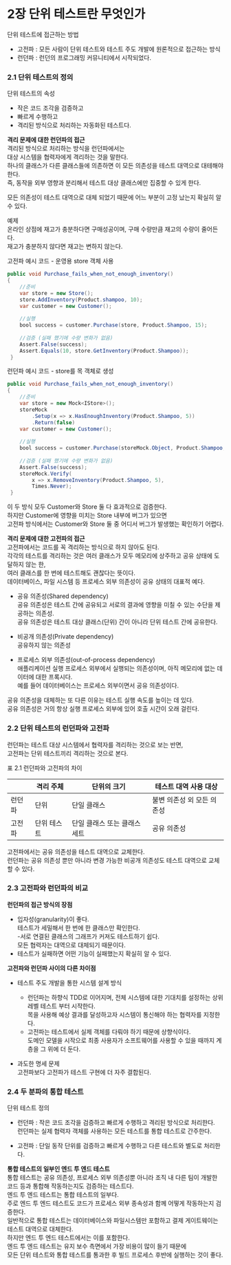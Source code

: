 # 2장 단위 테스트란 무엇인가
단위 테스트에 접근하는 방법
- 고전파 : 모든 사람이 단위 테스트와 테스트 주도 개발에 원론적으로 접근하는 방식
- 런던파 : 런던의 프로그래밍 커뮤니티에서 시작되었다.

### 2.1 단위 테스트의 정의
단위 테스트의 속성
- 작은 코드 조각을 검증하고
- 빠르게 수행하고 
- 격리된 방식으로 처리하는 자동화된 테스트다.

**격리 문제에 대한 런던파의 접근**  
격리된 방식으로 처리하는 방식을 런던파에서는   
대상 시스템을 협력자에게 격리하는 것을 말한다.  
하나의 클래스가 다른 클래스들에 의존하면 이 모든 의존성을 테스트 대역으로 대테해야 한다.  
즉, 동작을 외부 영향과 분리해서 테스트 대상 클래스에만 집중할 수 있게 한다.  

모든 의존성이 테스트 대역으로 대체 되었기 때문에 어느 부분이 고정 났는지 확실히 알 수 있다.

예제  
온라인 상점에 재고가 충분하다면 구매성공이며, 구매 수량만큼 재고의 수량이 줄어든다.  
재고가 충분하지 않다면 재고는 변하지 않는다.  

고전파 예시 코드 - 운영용 store 객체 사용
```java
public void Purchase_fails_when_not_enough_inventory()
{
	//준비
    var store = new Store();
    store.AddInventory(Product.shampoo, 10);
    var customer = new Customer();
    
    //실행
   	bool success = customer.Purchase(store, Product.Shampoo, 15);
    
    //검증 (실패 했기에 수량 변화가 없음)
    Assert.False(success);
    Assert.Equals(10, store.GetInventory(Product.Shampoo));
 }
```

런던파 예시 코드 - store를 목 객체로 생성
```java
public void Purchase_fails_when_not_enough_inventory()
{
	//준비
    var store = new Mock<IStore>();
    storeMock
    	.Setup(x => x.HasEnoughInventory(Product.Shampoo, 5))
        .Return(false)
    var customer = new Customer();
    
    //실행
   	bool success = customer.Purchase(storeMock.Object, Product.Shampoo, 5);
    
    //검증 (실패 했기에 수량 변화가 없음)
    Assert.False(success);
    storeMock.Verify(
    	x => x.RemoveInventory(Product.Shampoo, 5),
        Times.Never);
 }
```
이 두 방식 모두 Customer와 Store 둘 다 효과적으로 검증한다.  
하지만 Customer에 영향을 미치는 Store 내부에 버그가 있으면     
고전파 방식에서는 Customer와 Store 둘 중 어디서 버그가 발생했는 확인하기 어렵다.  

**격리 문제에 대한 고전파의 접근**  
고전파에서는 코드를 꼭 격리하는 방식으로 하지 않아도 된다.  
각각의 테스트를 격리하는 것은 여러 클래스가 모두 메모리에 상주하고 공유 상태에 도달하지 않는 한,   
여러 클래스를 한 번에 테스트해도 괜찮다는 뜻이다.  
데이터베이스, 파일 시스템 등 프로세스 외부 의존성이 공유 상태의 대표적 예다.  

- 공유 의존성(Shared dependency)  
공유 의존성은 테스트 간에 공유되고 서로의 결과에 영향을 미칠 수 있는 수단을 제공하는 의존성.  
공유 의존성은 테스트 대상 클래스(단위) 간이 아니라 단위 테스트 간에 공유한다.  


- 비공개 의존성(Private dependency)  
공유하지 않는 의존성  


- 프로세스 외부 의존성(out-of-process dependency)  
애플리케이션 실행 프로세스 외부에서 실행되는 의존성이며, 아직 메모리에 없는 데이터에 대한 프록시다.  
예를 들어 데이터베이스는 프로세스 외부이면서 공유 의존성이다.  

공유 의존성을 대체하는 또 다른 이유는 테스트 실행 속도를 높이는 데 있다.  
공유 의존성은 거의 항상 실행 프로세스 외부에 있어 호출 시간이 오래 걸린다.  

### 2.2 단위 테스트의 런던파와 고전파
런던파는 테스트 대상 시스템에서 협력자를 격리하는 것으로 보는 반면,   
고전파는 단위 테스트끼리 격리하는 것으로 본다.  

표 2.1 런던파와 고전파의 차이     


| |격리 주체|단위의 크기|테스트 대역 사용 대상|
|---|---|---|---|
|런던파|단위|단일 클래스|불변 의존성 외 모든 의존성|
|고전파|단위 테스트|단일 클래스 또는 클래스 세트|공유 의존성|

고전파에서는 공유 의존성을 테스트 대역으로 교체한다.   
런던파는 공유 의존성 뿐만 아니라 변경 가능한 비공개 의존성도 테스트 대역으로 교체 할 수 있다.  

### 2.3 고전파와 런던파의 비교
**런던파의 접근 방식의 장점**  
- 입자성(granularity)이 좋다.   
테스트가 세밀해서 한 번에 한 클래스만 확인한다.  
-서로 연결된 클래스의 그래프가 커져도 테스트하기 쉽다.  
모든 협력자는 대역으로 대체되기 때문이다.  
- 테스트가 실패하면 어떤 기능이 실패했는지 확실히 알 수 있다.  

**고전파와 런던파 사이의 다른 차이점**  
- 테스트 주도 개발을 통한 시스템 설계 방식  
  - 런던파는 하향식 TDD로 이어지며, 전체 시스템에 대한 기대치를 설정하는 상위 레벨 테스트 부터 시작한다.  
  목을 사용해 예상 결과를 달성하고자 시스템이 통신해야 하는 협력자를 지정한다.   
  - 고전파는 테스트에서 실제 객체를 다뤄야 하기 때문에 상향식이다.  
  도메인 모델을 시작으로 최종 사용자가 소프트웨어를 사용할 수 있을 때까지 계층을 그 위에 더 둔다.  

- 과도한 명세 문제  
고전파보다 고전파가 테스트 구현에 더 자주 결합된다.

### 2.4 두 분파의 통합 테스트
단위 테스트 정의  
- 런던파 : 작은 코드 조각을 검증하고 빠르게 수행하고 격리된 방식으로 처리한다.  
런던파는 실제 협력자 객체를 사용하는 모든 테스트를 통합 테스트로 간주한다.


- 고전파 :  단일 동작 단위를 검증하고 빠르게 수행하고 다른 테스트와 별도로 처리한다.

**통합 테스트의 일부인 엔드 투 엔드 테스트**  
통합 테스트는 공유 의존성, 프로세스 외부 의존성뿐 아니라 조직 내 다른 팀이 개발한 코드 등과 통합해 작동하는지도 검증하는 테스트다.  
엔드 투 엔드 테스트는 통합 테스트의 일부다.  
주로 엔드 투 엔드 테스트도 코드가 프로세스 외부 종속성과 함께 어떻게 작동하는지 검증한다.  
일반적으로 통합 테스트는 데이터베이스와 파일시스템만 포함하고 결제 게이트웨이는 테스트 대역으로 대체한다.  
하지만 엔드 투 엔드 테스트에서는 이를 포함한다.  
엔드 투 엔드 테스트는 유지 보수 측면에서 가장 비용이 많이 들기 때문에   
모든 단위 테스트와 통합 테스트를 통과한 후 빌드 프로세스 후반에 실행하는 것이 좋다.  
